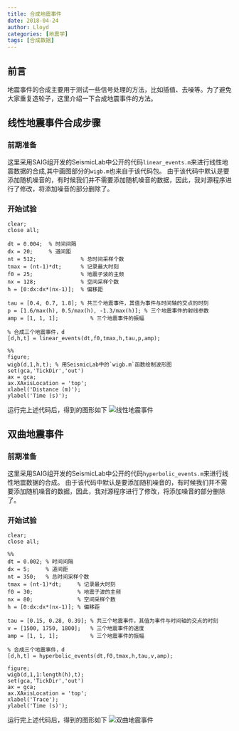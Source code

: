 ```yaml
---
title: 合成地震事件
date: 2018-04-24
author: Lloyd
categories: [地震学]
tags: [合成数据]
---
```


## 前言
地震事件的合成主要用于测试一些信号处理的方法，比如插值、去噪等。为了避免大家重复造轮子，这里介绍一下合成地震事件的方法。

## 线性地震事件合成步骤
### 前期准备
这里采用SAIG组开发的SeismicLab中公开的代码`linear_events.m`来进行线性地震数据的合成,其中画图部分的`wigb.m`也来自于该代码包。
由于该代码中默认是要添加随机噪音的，有时候我们并不需要添加随机噪音的数据，因此，我对源程序进行了修改，将添加噪音的部分删除了。

<!-- more -->

### 开始试验
```
clear;
close all;

dt = 0.004;  % 时间间隔
dx = 20;     % 道间距
nt = 512;              % 总时间采样个数
tmax = (nt-1)*dt;      % 记录最大时刻
f0 = 25;               % 地震子波的主频
nx = 128;              % 空间采样个数
h = [0:dx:dx*(nx-1)];  % 偏移距

tau = [0.4, 0.7, 1.8]; % 共三个地震事件，其值为事件与时间轴的交点的时刻
p = [1.6/max(h), 0.5/max(h), -1.3/max(h)]; % 三个地震事件的射线参数
amp = [1, 1, 1];          % 三个地震事件的振幅

% 合成三个地震事件，d
[d,h,t] = linear_events(dt,f0,tmax,h,tau,p,amp);

%%
figure;
wigb(d,1,h,t); % 用SeismicLab中的`wigb.m`函数绘制波形图
set(gca,'TickDir','out')
ax = gca;
ax.XAxisLocation = 'top';
xlabel('Distance (m)');
ylabel('Time (s)');
```

运行完上述代码后，得到的图形如下
![线性地震事件](https://i.postimg.cc/NGTVFZzx/linear-events.png)

## 双曲地震事件
### 前期准备
这里采用SAIG组开发的SeismicLab中公开的代码`hyperbolic_events.m`来进行线性地震数据的合成。
由于该代码中默认是要添加随机噪音的，有时候我们并不需要添加随机噪音的数据，因此，我对源程序进行了修改，将添加噪音的部分删除了。
### 开始试验
```
clear;
close all;

%%
dt = 0.002; % 时间间隔
dx = 5;     % 道间距
nt = 350;   % 总时间采样个数
tmax = (nt-1)*dt;     % 记录最大时刻
f0 = 30;              % 地震子波的主频
nx = 80;              % 空间采样个数
h = [0:dx:dx*(nx-1)]; % 偏移距

tau = [0.15, 0.28, 0.39]; % 共三个地震事件，其值为事件与时间轴的交点的时刻
v = [1500, 1750, 1800];   % 三个地震事件的速度
amp = [1, 1, 1];          % 三个地震事件的振幅

% 合成三个地震事件，d
[d,h,t] = hyperbolic_events(dt,f0,tmax,h,tau,v,amp);

figure;
wigb(d,1,1:length(h),t);
set(gca,'TickDir','out')
ax = gca;
ax.XAxisLocation = 'top';
xlabel('Trace');
ylabel('Time (s)');

```

运行完上述代码后，得到的图形如下
![双曲地震事件](https://i.postimg.cc/85SBv77k/hyper-Events.png)


